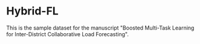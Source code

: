 # Hybrid-FL
This is the sample dataset for the manuscript "Boosted Multi-Task Learning for Inter-District Collaborative Load Forecasting".

